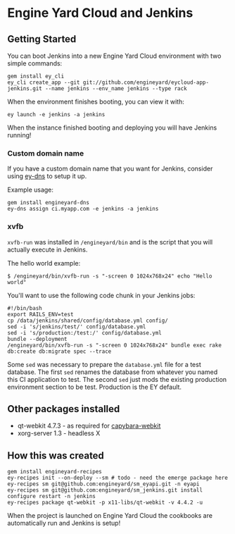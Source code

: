 # Engine Yard Cloud and Jenkins


## Getting Started

You can boot Jenkins into a new Engine Yard Cloud environment with two simple commands:

```
gem install ey_cli
ey_cli create_app --git git://github.com/engineyard/eycloud-app-jenkins.git --name jenkins --env_name jenkins --type rack
```

When the environment finishes booting, you can view it with:

```
ey launch -e jenkins -a jenkins
```

When the instance finished booting and deploying you will have Jenkins running!

### Custom domain name

If you have a custom domain name that you want for Jenkins, consider using [ey-dns](https://github.com/engineyard/engineyard-dns) to setup it up.

Example usage:

```
gem install engineyard-dns
ey-dns assign ci.myapp.com -e jenkins -a jenkins
```

### xvfb

`xvfb-run` was installed in `/engineyard/bin` and is the script that you will actually execute in Jenkins.

The hello world example:

    $ /engineyard/bin/xvfb-run -s "-screen 0 1024x768x24" echo "Hello world"

You'll want to use the following code chunk in your Jenkins jobs:

    #!/bin/bash
    export RAILS_ENV=test
    cp /data/jenkins/shared/config/database.yml config/
    sed -i 's/jenkins/test/' config/database.yml
    sed -i 's/production:/test:/' config/database.yml
    bundle --deployment
    /engineyard/bin/xvfb-run -s "-screen 0 1024x768x24" bundle exec rake db:create db:migrate spec --trace
    

Some `sed` was necessary to prepare the `database.yml` file for a test database. The first `sed` renames the database from whatever you named this CI application to test. The second `sed` just mods the existing production environment section to be test. Production is the EY default.

## Other packages installed

* qt-webkit 4.7.3 - as required for [capybara-webkit](https://github.com/thoughtbot/capybara-webkit)
* xorg-server 1.3 - headless X 

## How this was created

    gem install engineyard-recipes
    ey-recipes init --on-deploy --sm # todo - need the emerge package here
    ey-recipes sm git@github.com:engineyard/sm_eyapi.git -n eyapi
    ey-recipes sm git@github.com:engineyard/sm_jenkins.git install configure restart -n jenkins
    ey-recipes package qt-webkit -p x11-libs/qt-webkit -v 4.4.2 -u

When the project is launched on Engine Yard Cloud the cookbooks are automatically run and Jenkins is setup!
